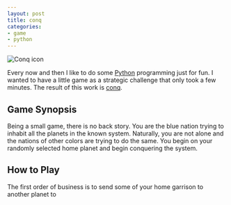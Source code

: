 ```yaml
---
layout: post
title: conq
categories:
- game
- python
---
```


![Conq icon](/images/conq.png)

Every now and then I like to do some [Python](http://python.org) programming just for fun.  I wanted to have a little game as a strategic challenge that only took a few minutes.  The result of this work is [conq](http://github.com/benjoeclark/conq).

Game Synopsis
-------------
Being a small game, there is no back story.  You are the blue nation trying to inhabit all the planets in the known system.  Naturally, you are not alone and the nations of other colors are trying to do the same.  You begin on your randomly selected home planet and begin conquering the system.

How to Play
-----------
The first order of business is to send some of your home garrison to another planet to 
